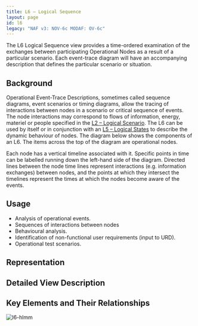 ```yaml
---
title: L6 – Logical Sequence
layout: page
id: l6
legacy: "NAF v3: NOV-6c MODAF: OV-6c"
---
```



The L6 Logical Sequence view provides a time-ordered examination of the
exchanges between participating Operational Nodes as a result of a
particular scenario. Each event-trace diagram will have an accompanying
description that defines the particular scenario or situation.

## Background

Operational Event-Trace Descriptions, sometimes called sequence
diagrams, event scenarios or timing diagrams, allow the tracing of
interactions between nodes in a scenario or critical sequence of events.
The node interactions may correspond to flows of information, energy,
materiel or people specified in the [L2 – Logical Scenario](l2.html). The L6
can be used by itself or in conjunction with an [L5 – Logical
States](l5.html) to describe the dynamic behaviour of nodes. The diagram
below shows the components of an L6. The items across the top of the
diagram are operational nodes.

Each node has a vertical timeline associated with it. Specific points
in time can be labelled running down the left-hand side of the diagram.
Directed lines between the node time lines represent interactions (e.g.
information exchanges) between nodes, and the points at which they
intersect the timelines represent the times at which the nodes become
aware of the events.

## Usage

* Analysis of operational events.
* Sequences of interactions between nodes
* Behavioural analysis.
* Identification of non-functional user requirements (input to URD).
* Operational test scenarios.

## Representation

## Detailed View Description

## Key Elements and Their Relationships

![l6-hlmm](http://nafdocs.org/wp-content/uploads/2013/06/l6-hlmm.png)



